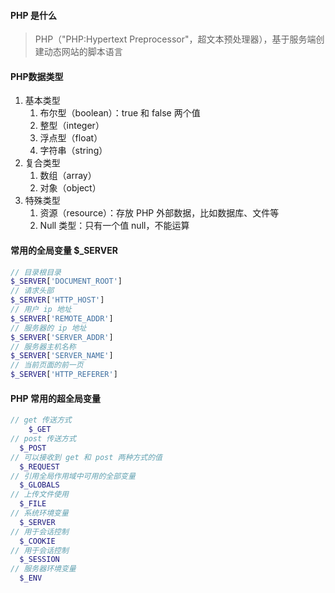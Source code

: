 #### PHP 是什么

> PHP（"PHP:Hypertext Preprocessor"，超文本预处理器），基于服务端创建动态网站的脚本语言

#### PHP数据类型

1. 基本类型
   1. 布尔型（boolean）：true 和 false 两个值
   2. 整型（integer）
   3. 浮点型（float）
   4. 字符串（string）
2. 复合类型
   1. 数组（array）
   2. 对象（object）
3. 特殊类型
   1. 资源（resource）：存放 PHP 外部数据，比如数据库、文件等
   2. Null 类型：只有一个值 null，不能运算

#### 常用的全局变量 $_SERVER

```php
// 目录根目录
$_SERVER['DOCUMENT_ROOT']
// 请求头部
$_SERVER['HTTP_HOST']
// 用户 ip 地址
$_SERVER['REMOTE_ADDR']
// 服务器的 ip 地址
$_SERVER['SERVER_ADDR']
// 服务器主机名称
$_SERVER['SERVER_NAME']
// 当前页面的前一页
$_SERVER['HTTP_REFERER']
```

#### PHP 常用的超全局变量

```php
// get 传送方式
	$_GET
// post 传送方式
  $_POST
// 可以接收到 get 和 post 两种方式的值
  $_REQUEST
// 引用全局作用域中可用的全部变量
  $_GLOBALS
// 上传文件使用
  $_FILE
// 系统环境变量
  $_SERVER
// 用于会话控制
  $_COOKIE
// 用于会话控制
  $_SESSION
// 服务器环境变量
  $_ENV
```

